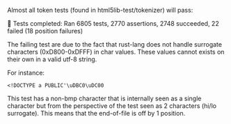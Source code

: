 Almost all token tests (found in html5lib-test/tokenizer) will pass:

🏁 Tests completed: Ran 6805 tests, 2770 assertions, 2748 succeeded, 22 failed (18 position failures)

The failing test are due to the fact that rust-lang does not handle surrogate characters (0xD800-0xDFFF) in char values.
These values cannot exists on their own in a valid utf-8 string.

For instance: 

`<!DOCTYPE a PUBLIC'\uDBC0\uDC00`

This test has a non-bmp character that is internally seen as a single character but from the perspective 
of the test seen as 2 characters (hi/lo surrogate). This means that the end-of-file is off by 1 position.
